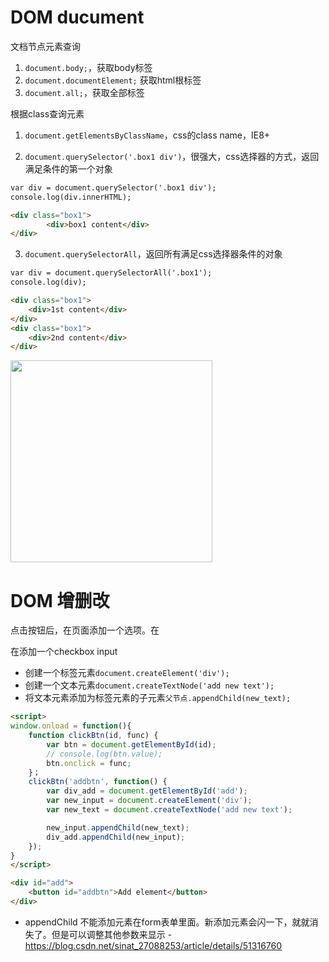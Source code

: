 
# DOM ducument

文档节点元素查询 

1. `document.body;`，获取body标签
2. `document.documentElement;` 获取html根标签
3. `document.all;`，获取全部标签

根据class查询元素
1. `document.getElementsByClassName`，css的class name，IE8+

2. `document.querySelector('.box1 div')`，很强大，css选择器的方式，返回满足条件的第一个对象
```html
var div = document.querySelector('.box1 div');
console.log(div.innerHTML);

<div class="box1">
        <div>box1 content</div>
</div>
```

3. `document.querySelectorAll`，返回所有满足css选择器条件的对象
```html
var div = document.querySelectorAll('.box1');
console.log(div);

<div class="box1">
    <div>1st content</div>
</div>
<div class="box1">
    <div>2nd content</div>
</div>
```
<img width="323" src="https://user-images.githubusercontent.com/26485327/73938666-b0136c00-4922-11ea-833e-cc4bd88768f1.png">

# DOM 增删改

点击按钮后，在页面添加一个选项。在<div id="checkbox">在添加一个checkbox input
- 创建一个标签元素`document.createElement('div');`
- 创建一个文本元素`document.createTextNode('add new text');`
- 将文本元素添加为标签元素的子元素`父节点.appendChild(new_text);`
        

```html
<script>
window.onload = function(){
    function clickBtn(id, func) {
        var btn = document.getElementById(id);
        // console.log(btn.value);
        btn.onclick = func;
    }；
    clickBtn('addbtn', function() {
        var div_add = document.getElementById('add');
        var new_input = document.createElement('div');
        var new_text = document.createTextNode('add new text');

        new_input.appendChild(new_text);
        div_add.appendChild(new_input);
    });
}
</script>

<div id="add">
    <button id="addbtn">Add element</button>
</div>
```
- appendChild 不能添加元素在form表单里面。新添加元素会闪一下，就就消失了。但是可以调整其他参数来显示
        - https://blog.csdn.net/sinat_27088253/article/details/51316760















